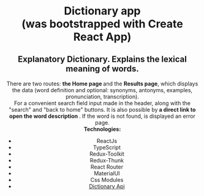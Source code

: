 <div>
<div style='text-align:center'> 
                <h1 style='margin: 0'>Dictionary app <br /> (was bootstrapped with Create React App)</h1>
                <h2>Explanatory Dictionary. Explains the lexical meaning of words. </h2>
            <div>
                <div>There are two routes: <b>the Home page </b> and the <b>Results page</b>, which displays the data (word definition and optional: synonyms, antonyms, examples, pronunciation, transcription).</div>
                <div> For a convenient search field input made in the header, along with the "search" and "back to home" buttons. It is also possible  by<b> a direct link to open the word description </b>. If the word is not found, is displayed an error page.
                </div>
            <div>
                <b> Technologies: </b>
            </div>
            <ul>
                <li>ReactJs</li>
                <li>TypeScript</li>
                <li>Redux-Toolkit</li>
                <li>Redux-Thunk</li>
                <li>React Router</li>
                <li>MaterialUI</li>
                <li>Css Modules</li>
                <li><a href="https://dictionaryapi.dev/">Dictionary Api</a></li>
            </ul>

</div>
